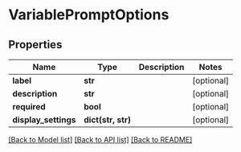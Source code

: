 # VariablePromptOptions

## Properties
Name | Type | Description | Notes
------------ | ------------- | ------------- | -------------
**label** | **str** |  | [optional] 
**description** | **str** |  | [optional] 
**required** | **bool** |  | [optional] 
**display_settings** | **dict(str, str)** |  | [optional] 

[[Back to Model list]](../README.md#documentation-for-models) [[Back to API list]](../README.md#documentation-for-api-endpoints) [[Back to README]](../README.md)


